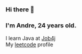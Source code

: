 ### Hi there 👋
### I'm Andre, 24 years old.  
I learn Java at [Job4j](https://job4j.ru/)  
My [leetcode](https://leetcode.com/u/Andre_crkn/) profile

<!--
**andrezrkn/andrezrkn** is a ✨ _special_ ✨ repository because its `README.md` (this file) appears on your GitHub profile.

Here are some ideas to get you started:

- 🔭 I’m currently working on ...
- 🌱 I’m currently learning ...
- 👯 I’m looking to collaborate on ...
- 🤔 I’m looking for help with ...
- 💬 Ask me about ...
- 📫 How to reach me: ...
- 😄 Pronouns: ...
- ⚡ Fun fact: ...
-->
